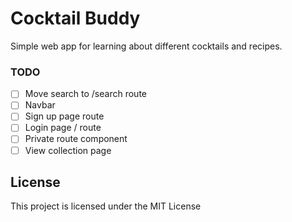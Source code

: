 # Cocktail Buddy

Simple web app for learning about different cocktails and recipes.

### TODO

-  [ ] Move search to /search route
-  [ ] Navbar
-  [ ] Sign up page route
-  [ ] Login page / route
-  [ ] Private route component
-  [ ] View collection page

## License

This project is licensed under the MIT License
